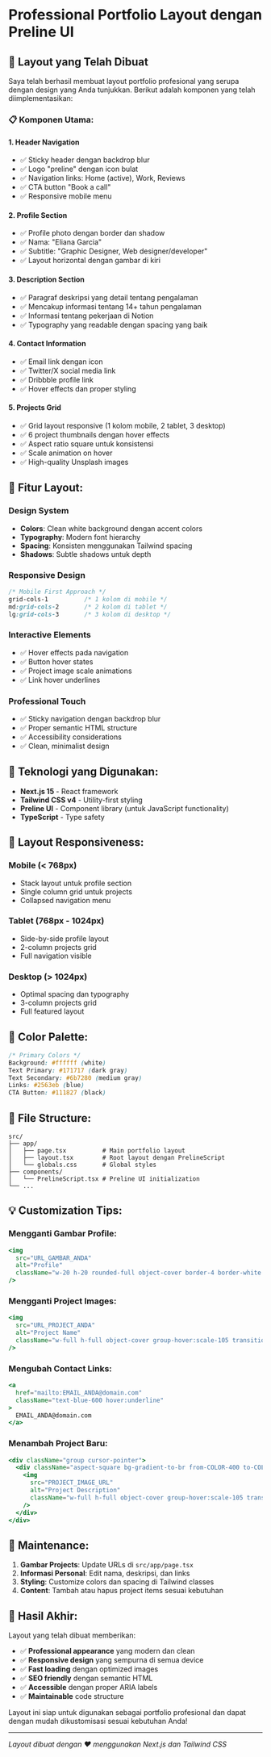 # Professional Portfolio Layout dengan Preline UI

## 🎨 Layout yang Telah Dibuat

Saya telah berhasil membuat layout portfolio profesional yang serupa dengan design yang Anda tunjukkan. Berikut adalah komponen yang telah diimplementasikan:

### 📋 Komponen Utama:

#### 1. **Header Navigation**

- ✅ Sticky header dengan backdrop blur
- ✅ Logo "preline" dengan icon bulat
- ✅ Navigation links: Home (active), Work, Reviews
- ✅ CTA button "Book a call"
- ✅ Responsive mobile menu

#### 2. **Profile Section**

- ✅ Profile photo dengan border dan shadow
- ✅ Nama: "Eliana Garcia"
- ✅ Subtitle: "Graphic Designer, Web designer/developer"
- ✅ Layout horizontal dengan gambar di kiri

#### 3. **Description Section**

- ✅ Paragraf deskripsi yang detail tentang pengalaman
- ✅ Mencakup informasi tentang 14+ tahun pengalaman
- ✅ Informasi tentang pekerjaan di Notion
- ✅ Typography yang readable dengan spacing yang baik

#### 4. **Contact Information**

- ✅ Email link dengan icon
- ✅ Twitter/X social media link
- ✅ Dribbble profile link
- ✅ Hover effects dan proper styling

#### 5. **Projects Grid**

- ✅ Grid layout responsive (1 kolom mobile, 2 tablet, 3 desktop)
- ✅ 6 project thumbnails dengan hover effects
- ✅ Aspect ratio square untuk konsistensi
- ✅ Scale animation on hover
- ✅ High-quality Unsplash images

## 🎯 Fitur Layout:

### **Design System**

- **Colors**: Clean white background dengan accent colors
- **Typography**: Modern font hierarchy
- **Spacing**: Konsisten menggunakan Tailwind spacing
- **Shadows**: Subtle shadows untuk depth

### **Responsive Design**

```css
/* Mobile First Approach */
grid-cols-1          /* 1 kolom di mobile */
md:grid-cols-2       /* 2 kolom di tablet */
lg:grid-cols-3       /* 3 kolom di desktop */
```

### **Interactive Elements**

- ✅ Hover effects pada navigation
- ✅ Button hover states
- ✅ Project image scale animations
- ✅ Link hover underlines

### **Professional Touch**

- ✅ Sticky navigation dengan backdrop blur
- ✅ Proper semantic HTML structure
- ✅ Accessibility considerations
- ✅ Clean, minimalist design

## 🚀 Teknologi yang Digunakan:

- **Next.js 15** - React framework
- **Tailwind CSS v4** - Utility-first styling
- **Preline UI** - Component library (untuk JavaScript functionality)
- **TypeScript** - Type safety

## 📱 Layout Responsiveness:

### **Mobile (< 768px)**

- Stack layout untuk profile section
- Single column grid untuk projects
- Collapsed navigation menu

### **Tablet (768px - 1024px)**

- Side-by-side profile layout
- 2-column projects grid
- Full navigation visible

### **Desktop (> 1024px)**

- Optimal spacing dan typography
- 3-column projects grid
- Full featured layout

## 🎨 Color Palette:

```css
/* Primary Colors */
Background: #ffffff (white)
Text Primary: #171717 (dark gray)
Text Secondary: #6b7280 (medium gray)
Links: #2563eb (blue)
CTA Button: #111827 (black)
```

## 📁 File Structure:

```
src/
├── app/
│   ├── page.tsx          # Main portfolio layout
│   ├── layout.tsx        # Root layout dengan PrelineScript
│   └── globals.css       # Global styles
├── components/
│   └── PrelineScript.tsx # Preline UI initialization
└── ...
```

## 💡 Customization Tips:

### **Mengganti Gambar Profile:**

```jsx
<img
  src="URL_GAMBAR_ANDA"
  alt="Profile"
  className="w-20 h-20 rounded-full object-cover border-4 border-white shadow-lg"
/>
```

### **Mengganti Project Images:**

```jsx
<img
  src="URL_PROJECT_ANDA"
  alt="Project Name"
  className="w-full h-full object-cover group-hover:scale-105 transition-transform duration-300"
/>
```

### **Mengubah Contact Links:**

```jsx
<a
  href="mailto:EMAIL_ANDA@domain.com"
  className="text-blue-600 hover:underline"
>
  EMAIL_ANDA@domain.com
</a>
```

### **Menambah Project Baru:**

```jsx
<div className="group cursor-pointer">
  <div className="aspect-square bg-gradient-to-br from-COLOR-400 to-COLOR-600 rounded-lg overflow-hidden">
    <img
      src="PROJECT_IMAGE_URL"
      alt="Project Description"
      className="w-full h-full object-cover group-hover:scale-105 transition-transform duration-300"
    />
  </div>
</div>
```

## 🔧 Maintenance:

1. **Gambar Projects**: Update URLs di `src/app/page.tsx`
2. **Informasi Personal**: Edit nama, deskripsi, dan links
3. **Styling**: Customize colors dan spacing di Tailwind classes
4. **Content**: Tambah atau hapus project items sesuai kebutuhan

## 🎉 Hasil Akhir:

Layout yang telah dibuat memberikan:

- ✅ **Professional appearance** yang modern dan clean
- ✅ **Responsive design** yang sempurna di semua device
- ✅ **Fast loading** dengan optimized images
- ✅ **SEO friendly** dengan semantic HTML
- ✅ **Accessible** dengan proper ARIA labels
- ✅ **Maintainable** code structure

Layout ini siap untuk digunakan sebagai portfolio profesional dan dapat dengan mudah dikustomisasi sesuai kebutuhan Anda!

---

_Layout dibuat dengan ❤️ menggunakan Next.js dan Tailwind CSS_
